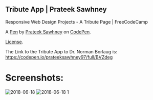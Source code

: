 Tribute App | Prateek Sawhney
-----------------------------
Responsive Web Design Projects - A Tribute Page | FreeCodeCamp

A [Pen](https://codepen.io/prateeksawhney97/pen/BVZdeg) by [Prateek Sawhney](https://codepen.io/prateeksawhney97) on [CodePen](https://codepen.io).

[License](https://codepen.io/prateeksawhney97/pen/BVZdeg/license).

The Link to the Tribute App to Dr. Norman Borlaug is: 
https://codepen.io/prateeksawhney97/full/BVZdeg
# Screenshots:
![2018-06-18](https://user-images.githubusercontent.com/34116562/41551701-4c465d36-734a-11e8-8a45-9fd9c30b0db8.png)
![2018-06-18 1](https://user-images.githubusercontent.com/34116562/41551704-4ee6dec6-734a-11e8-8249-b6c63bb8c850.png)
